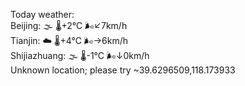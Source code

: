 Today weather:  
Beijing: 🌫  🌡️+2°C 🌬️↙7km/h  
Tianjin: ☁️ 🌡️+4°C 🌬️→6km/h  
Shijiazhuang: 🌫  🌡️-1°C 🌬️↓0km/h  
Unknown location; please try ~39.6296509,118.173933  

